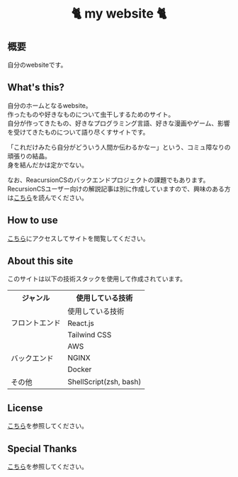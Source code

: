 <h1 align="center">🐈 my website 🐈</h1>

## 概要  

自分のwebsiteです。  

## What's this?  

自分のホームとなるwebsite。    
作ったものや好きなものについて虫干しするためのサイト。  
自分が作ってきたもの、好きなプログラミング言語、好きな漫画やゲーム、影響を受けてきたものについて語り尽くすサイトです。  

「これだけみたら自分がどういう人間か伝わるかなー」という、コミュ障なりの頑張りの結晶。  
身を結んだかは定かでない。  

なお、ReacursionCSのバックエンドプロジェクトの課題でもあります。  
RecursionCSユーザー向けの解説記事は別に作成していますので、興味のある方は[こちら](doc/README.md)を読んでください。  

## How to use  

[こちら](https://www.kip2.dev/)にアクセスしてサイトを閲覧してください。  

## About this site  

このサイトは以下の技術スタックを使用して作成されています。  

<table>
    <tr>
      <th>ジャンル</th>
      <th>使用している技術</th>
    </tr>
    <tr>
      <td rowspan=3>フロントエンド</td>
      <td>使用している技術</td>
    </tr>
    <tr>
      <td>React.js</td>
    </tr>
    <tr>
      <td>Tailwind CSS</td>
    </tr>
    <tr>
      <td rowspan=3>バックエンド</td>
      <td>AWS</td>
    </tr>
    <tr>
      <td>NGINX</td>
    </tr>
    <tr>
      <td>Docker</td>
    </tr>
    <tr>
      <td>その他</td>
      <td>ShellScript(zsh, bash)</td>
    </tr>
</table>

## License  

[こちら](https://www.kip2.dev/about-site#License)を参照してください。  

## Special Thanks  

[こちら](https://www.kip2.dev/about-site#SpecialThanks)を参照してください。  

